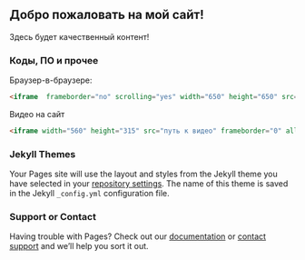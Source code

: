 ## Добро пожаловать на мой сайт!

Здесь будет качественный контент!

### Коды, ПО и прочее

Браузер-в-браузере:

```markdown
<iframe  frameborder="no" scrolling="yes" width="650" height="650" src="ссылка на вашу страницу"></iframe>
```


Видео на сайт

```markdown
<iframe width="560" height="315" src="путь к видео" frameborder="0" allow="accelerometer; autoplay; encrypted-media; gyroscope; picture-in-picture" allowfullscreen></iframe>
```

### Jekyll Themes

Your Pages site will use the layout and styles from the Jekyll theme you have selected in your [repository settings](https://github.com/egoronline/egor/settings). The name of this theme is saved in the Jekyll `_config.yml` configuration file.

### Support or Contact

Having trouble with Pages? Check out our [documentation](https://help.github.com/categories/github-pages-basics/) or [contact support](https://github.com/contact) and we’ll help you sort it out.
